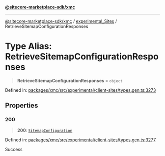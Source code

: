 [**@sitecore-marketplace-sdk/xmc**](../../../../README.md)

***

[@sitecore-marketplace-sdk/xmc](../../../../README.md) / [experimental\_Sites](../README.md) / RetrieveSitemapConfigurationResponses

# Type Alias: RetrieveSitemapConfigurationResponses

> **RetrieveSitemapConfigurationResponses** = `object`

Defined in: [packages/xmc/src/experimental/client-sites/types.gen.ts:3273](https://github.com/Sitecore/marketplace-sdk/blob/main/packages/xmc/src/experimental/client-sites/types.gen.ts#L3273)

## Properties

### 200

> **200**: [`SitemapConfiguration`](SitemapConfiguration.md)

Defined in: [packages/xmc/src/experimental/client-sites/types.gen.ts:3277](https://github.com/Sitecore/marketplace-sdk/blob/main/packages/xmc/src/experimental/client-sites/types.gen.ts#L3277)

Success
